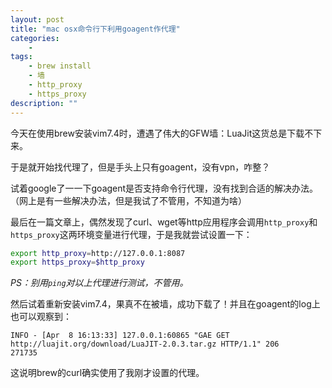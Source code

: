 ```yaml
---
layout: post
title: "mac osx命令行下利用goagent作代理"
categories:
    - 
tags:
    - brew install
    - 墙
    - http_proxy
    - https_proxy
description: ""
---
```


今天在使用brew安装vim7.4时，遭遇了伟大的GFW墙：LuaJit这货总是下载不下来。

于是就开始找代理了，但是手头上只有goagent，没有vpn，咋整？

试着google了一一下goagent是否支持命令行代理，没有找到合适的解决办法。（网上是有一些解决办法，但是我试了不管用，不知道为啥）

最后在一篇文章上，偶然发现了curl、wget等http应用程序会调用`http_proxy`和`https_proxy`这两环境变量进行代理，于是我就尝试设置一下：

```bash
export http_proxy=http://127.0.0.1:8087
export https_proxy=$http_proxy
```

_PS：别用`ping`对以上代理进行测试，不管用。_

然后试着重新安装vim7.4，果真不在被墙，成功下载了！并且在goagent的log上也可以观察到：

    INFO - [Apr  8 16:13:33] 127.0.0.1:60865 "GAE GET http://luajit.org/download/LuaJIT-2.0.3.tar.gz HTTP/1.1" 206
    271735 

这说明brew的curl确实使用了我刚才设置的代理。

